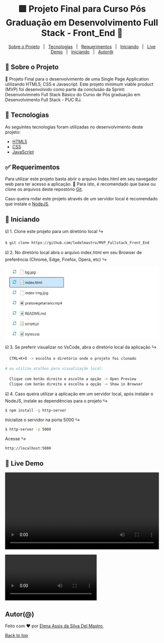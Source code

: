 <h1 align="center">🟨	Projeto Final para Curso Pós Graduação em Desenvolvimento Full Stack - Front_End 🚀 </h1>

<p align="center">
  <a href="#memo-Sobre-o-Projeto">Sobre o Projeto</a> &#xa0; | &#xa0; 
  <a href="#rocket-Tecnologias">Tecnologias</a> &#xa0; | &#xa0;
  <a href="#white_check_mark-Requerimentos">Requerimentos</a> &#xa0; | &#xa0;
  <a href="#checkered_flag-Iniciando">Iniciando</a> &#xa0; | &#xa0;
  <a href="#dragon_face-Live-Demo">Live Demo</a> &#xa0; | &#xa0;
  <a href="#Autor(@)">Iniciando</a> &#xa0; | &#xa0;
  <a href="https://github.com/ledelmastro" target="_blank">Autor@</a>
</p>


## :memo: Sobre o Projeto ##

🔸 Projeto Final para o desenvolvimento de uma Single Page Application utilizando HTML5, CSS e Javascript. Este projeto minimum viable product (MVP) foi desenvolvido como parte da conclusão da Sprint: Desenvolvimneto Full Stack Básico do Curso de Pós graduação em Desenvolvimento Full Stack - PUC RJ.

## :rocket: Tecnologias ##

As seguintes tecnologias foram utilizadas no desenvolvimento deste projeto:

- [HTML5](https://html.spec.whatwg.org/)
- [CSS](https://developer.mozilla.org/en-US/docs/Web/CSS)
- [JavaScript](https://developer.mozilla.org/en-US/docs/Web/javascript)

## :white_check_mark: Requerimentos ##

Para utilizar este projeto basta abrir o arquivo Index.html em seu navegador web para ter acesso a aplicação. 🏁
Para isto, é recomendado que baixe ou clone os arquivos deste repostório [Git](https://github.com/ledelmastro/MVP_Fullstack_Front_End/).

Caso queira rodar este projeto através de um servidor local é recomendado que instale o [NodeJS](https://nodejs.org/en/).

## :checkered_flag: Iniciando ##


☑️ 1. Clone este projeto para um diretório local ↪️
~~~bash   
$ git clone https://github.com/ledelmastro/MVP_Fullstack_Front_End 
~~~

☑️ 2. No diretório local abra o arquivo index.html em seu Browser de preferência (Chrome, Edge, Firefox, Opera, etc) ↪️

<img alt="Index Tutorial" src="https://github.com/ledelmastro/MVP_Fullstack_Front_End/blob/main/index_img.jpg?raw=true" />

☑️ 3. Se preferir visualizar no VsCode, abra o diretório local da aplicação ↪️
~~~bash  
  CTRL+K+O -> escolha o diretório onde o projeto foi clonado 

# ou utilize atalhos para visualização local:

  Clique com botão direito e escolha a opção -> Open Preview
  Clique com botão direito e escolha a opção -> Show in Browser
  ~~~

☑️ 4. Caso queira utilizar a aplicação em um servidor local, após instalar o NodeJS, instale as dependências para o projeto ↪️
~~~bash  
$ npm install -g http-server
~~~
Inicialize o servidor na porta 5000 ↪️
~~~bash  
$ http-server -p 5000
~~~
Acesse ↪️
~~~bash  
http://localhost:5000
~~~ 

## :dragon_face: Live Demo ##

<div align="center" id="video"> 
  <video width="100%" controls>
    <source src= "https://www.canva.com/design/DAGR5Z5hoLw/OkOuUdx_iU6S1e9yeOG0aw/watch?utm_content=DAGR5Z5hoLw&utm_campaign=designshare&utm_medium=link&utm_source=editor" alt="Demo_Front_End"type="video/mp4">
</div>

<video controls src="https://www.canva.com/design/DAGR5Z5hoLw/OkOuUdx_iU6S1e9yeOG0aw/watch?utm_content=DAGR5Z5hoLw&utm_campaign=designshare&utm_medium=link&utm_source=editor" title="Vídeo live demo"></video>


## Autor(@) ##

Feito com :heart: por <a href="https://github.com/ledelmastro" target="_blank">Elena Assis da Silva Del Mastro </a>
&#xa0;

<a href="#top">Back to top</a>
